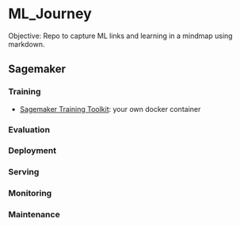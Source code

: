# ML_Journey
Objective: Repo to capture ML links and learning in a mindmap using markdown.

## Sagemaker

### Training

- [Sagemaker Training Toolkit](https://github.com/aws/sagemaker-training-toolkit): your own docker container


### Evaluation

### Deployment

### Serving

### Monitoring

### Maintenance

